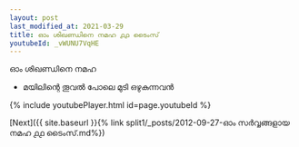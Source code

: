 ```yaml
---
layout: post
last_modified_at: 2021-03-29
title: ഓം ശിഖണ്ഡിനെ നമഹ ൧൧ ടൈംസ്
youtubeId: _vWUNU7VqHE
---
```

 
 
 ഓം ശിഖണ്ഡിനെ നമഹ 
 
 -  മയിലിന്റെ തൂവൽ പോലെ മുടി ഒഴുകുന്നവൻ 
 
  
 
  
 
 
 
 
 
 


{% include youtubePlayer.html id=page.youtubeId %}
 
[Next]({{ site.baseurl }}{% link  split1/_posts/2012-09-27-ഓം സർവ്വങ്ങളായ നമഹ ൧൧ ടൈംസ്.md%})
 
